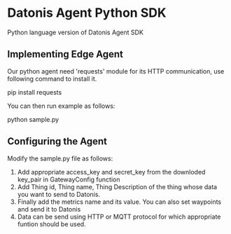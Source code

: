 Datonis Agent Python SDK
==========================
Python language version of Datonis Agent SDK

Implementing Edge Agent
------------------------

Our python agent need 'requests' module for its HTTP communication, use following command to install it.

pip install requests

You can then run example as follows:

python sample.py

Configuring the Agent
---------------------

Modify the sample.py file as follows:

1. Add appropriate access_key and secret_key from the downloded key_pair in GatewayConfig function
2. Add Thing id, Thing name, Thing Description of the thing whose data you want to send to Datonis.
3. Finally add the metrics name and its value. You can also set waypoints and send it to Datonis
4. Data can be send using HTTP or MQTT protocol for which appropriate funtion should be used.